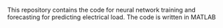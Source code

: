 This repository contains the code for neural network training and forecasting for predicting electrical load. The code is written in MATLAB
